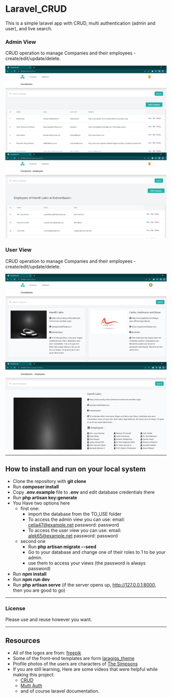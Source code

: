 # Laravel_CRUD
This is a simple laravel app with CRUD, multi authentication (admin and user), and live search.

### Admin View
CRUD operation to manage Companies and their employees - create/edit/update/delete.

![companies](ReadmeImages/Capture1.JPG)
![employees](ReadmeImages/Capture2.JPG)

### User View
CRUD operation to manage Companies and their employees - create/edit/update/delete.

![companies](ReadmeImages/Capture3.JPG)
![employees](ReadmeImages/Capture4.JPG)

---

## How to install and run on your local system

- Clone the repository with __git clone__
- Run __composer install__
- Copy __.env.example__ file to __.env__ and edit database credentials there
- Run __php artisan key:generate__
- You Have two options here
  - first one:
    - import the database from the TO_USE folder
    - To access the admin view you can use:
      email: celia47@example.net
      password: password
    - To access the user view you can use:
      email: alek65@example.net
      password: password
  - second one  
    - Run __php artisan migrate --seed__
    - Go to your database and change one of their roles to 1 to be your admin.
    - use them to access your views (the password is always password)
- Run __npm install__
- Run __npm run dev__
- Run __php artisan serve__ (if the server opens up, http://127.0.0.1:8000, then you are good to go)

---

### License

Please use and reuse however you want.

---

## Resources
- All of the logos are from: [freepik](www.freepik.com)
- Some of the front-end templates are form [laragigs_theme](https://github.com/bradtraversy/laragigs/tree/main/_laragigs_theme)
- Profile photos of the users are characters of [The Simpsons](https://g.co/kgs/b79Z4V)
- If you are still learning, Here are some videos that were helpful while making this project:
    - [CRUD](https://www.youtube.com/watch?v=MYyJ4PuL4pY&t=12197s)
    - [Multi Auth](https://www.youtube.com/watch?v=-9tUWhNmQz4&t=1170s)
    - and of course laravel documentation.
